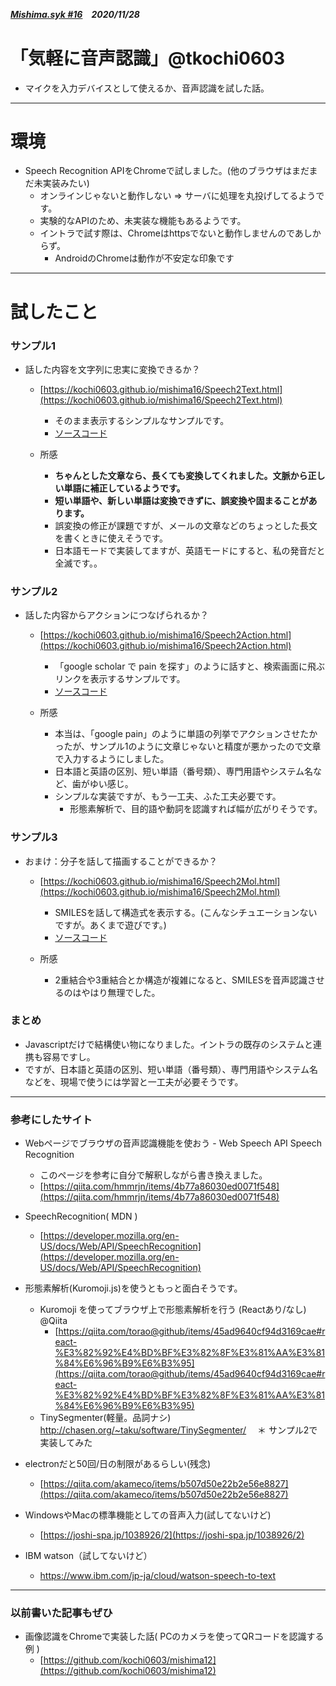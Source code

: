 ##### [Mishima.syk #16](https://connpass.com/event/164605/)　2020/11/28
# 「気軽に音声認識」@tkochi0603
* マイクを入力デバイスとして使えるか、音声認識を試した話。

---
# 環境
* Speech Recognition APIをChromeで試しました。(他のブラウザはまだまだ未実装みたい)
  * オンラインじゃないと動作しない ⇒ サーバに処理を丸投げしてるようです。
  * 実験的なAPIのため、未実装な機能もあるようです。
  * イントラで試す際は、Chromeはhttpsでないと動作しませんのであしからず。
    * AndroidのChromeは動作が不安定な印象です

---
# 試したこと
### サンプル1
+ 話した内容を文字列に忠実に変換できるか？
  + [https://kochi0603.github.io/mishima16/Speech2Text.html](https://kochi0603.github.io/mishima16/Speech2Text.html)
    + そのまま表示するシンプルなサンプルです。
    + [ソースコード](https://github.com/kochi0603/mishima16/blob/main/Speech2Text.html)

  + 所感
    + **ちゃんとした文章なら、長くても変換してくれました。文脈から正しい単語に補正しているようです。**
    + **短い単語や、新しい単語は変換できずに、誤変換や固まることがあります。**
    + 誤変換の修正が課題ですが、メールの文章などのちょっとした長文を書くときに使えそうです。
    + 日本語モードで実装してますが、英語モードにすると、私の発音だと全滅です。。


### サンプル2
+ 話した内容からアクションにつなげられるか？
  + [https://kochi0603.github.io/mishima16/Speech2Action.html](https://kochi0603.github.io/mishima16/Speech2Action.html)
    + 「google scholar で pain を探す」のように話すと、検索画面に飛ぶリンクを表示するサンプルです。
    + [ソースコード](https://github.com/kochi0603/mishima16/blob/main/Speech2Action.html)

  + 所感
    + 本当は、「google pain」のように単語の列挙でアクションさせたかったが、サンプル1のように文章じゃないと精度が悪かったので文章で入力するようにしました。
    + 日本語と英語の区別、短い単語（番号類）、専門用語やシステム名など、歯がゆい感じ。
    + シンプルな実装ですが、もう一工夫、ふた工夫必要です。
      + 形態素解析で、目的語や動詞を認識すれば幅が広がりそうです。


### サンプル3
+ おまけ：分子を話して描画することができるか？
  + [https://kochi0603.github.io/mishima16/Speech2Mol.html](https://kochi0603.github.io/mishima16/Speech2Mol.html)
    + SMILESを話して構造式を表示する。(こんなシチュエーションないですが。あくまで遊びです。)
    + [ソースコード](https://github.com/kochi0603/mishima16/blob/main/Speech2Mol.html)

  + 所感
    + 2重結合や3重結合とか構造が複雑になると、SMILESを音声認識させるのはやはり無理でした。


### まとめ
* Javascriptだけで結構使い物になりました。イントラの既存のシステムと連携も容易ですし。
* ですが、日本語と英語の区別、短い単語（番号類）、専門用語やシステム名などを、現場で使うには学習と一工夫が必要そうです。

---
### 参考にしたサイト
 * Webページでブラウザの音声認識機能を使おう - Web Speech API Speech Recognition
   * このページを参考に自分で解釈しながら書き換えました。
   * [https://qiita.com/hmmrjn/items/4b77a86030ed0071f548](https://qiita.com/hmmrjn/items/4b77a86030ed0071f548)

 * SpeechRecognition( MDN )
   * [https://developer.mozilla.org/en-US/docs/Web/API/SpeechRecognition](https://developer.mozilla.org/en-US/docs/Web/API/SpeechRecognition)

 * 形態素解析(Kuromoji.js)を使うともっと面白そうです。
   * Kuromoji を使ってブラウザ上で形態素解析を行う (Reactあり/なし) @Qiita
     * [https://qiita.com/torao@github/items/45ad9640cf94d3169cae#react-%E3%82%92%E4%BD%BF%E3%82%8F%E3%81%AA%E3%81%84%E6%96%B9%E6%B3%95](https://qiita.com/torao@github/items/45ad9640cf94d3169cae#react-%E3%82%92%E4%BD%BF%E3%82%8F%E3%81%AA%E3%81%84%E6%96%B9%E6%B3%95)
   * TinySegmenter(軽量。品詞ナシ) http://chasen.org/~taku/software/TinySegmenter/
   　＊ サンプル2で実装してみた

 * electronだと50回/日の制限があるらしい(残念)
   * [https://qiita.com/akameco/items/b507d50e22b2e56e8827](https://qiita.com/akameco/items/b507d50e22b2e56e8827)

 * WindowsやMacの標準機能としての音声入力(試してないけど)
   * [https://joshi-spa.jp/1038926/2](https://joshi-spa.jp/1038926/2)

 * IBM watson（試してないけど）
   * https://www.ibm.com/jp-ja/cloud/watson-speech-to-text

---
### 以前書いた記事もぜひ
 * 画像認識をChromeで実装した話( PCのカメラを使ってQRコードを認識する例 )
   * [https://github.com/kochi0603/mishima12](https://github.com/kochi0603/mishima12)
